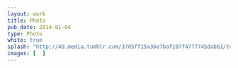 ```yaml
---
layout: work
title: Photo
pub_date: 2014-01-04
type: Photo
white: true
splash: "http://40.media.tumblr.com/37d5ff15a36e7baf107f4777745dab61/tumblr_no7fjtnCC21s771xno1_1280.jpg"
images: [  ]
---
```

